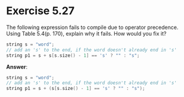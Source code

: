# Exercise 5.27

The following expression fails to compile due to operator precedence. Using Table 5.4(p. 170), explain why it fails. How would you fix it?

```cpp
string s = "word";
// add an 's' to the end, if the word doesn't already end in 's'
string p1 = s + s[s.size() - 1] == 's' ? "" : "s";
```

**Answer**:

```cpp
string s = "word";
// add an 's' to the end, if the word doesn't already end in 's'
string p1 = s + (s[s.size() - 1] == 's' ? "" : "s");
```